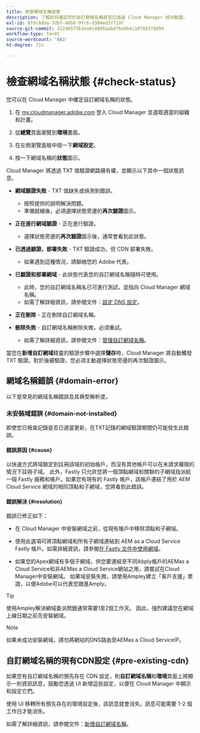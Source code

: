 ```yaml
---
title: 檢查網域名稱狀態
description: 了解如何確定您的自訂網域名稱是否已透過 Cloud Manager 成功驗證。
exl-id: 8fdc8dda-7dbf-46b6-9fc6-d304ed377197
source-git-commit: d22d657361ea6c4885babd76e6b4c10f88378994
workflow-type: tm+mt
source-wordcount: '663'
ht-degree: 71%

---
```



# 檢查網域名稱狀態 {#check-status}

您可以在 Cloud Manager 中確定自訂網域名稱的狀態。

1. 在 [my.cloudmanager.adobe.com](https://my.cloudmanager.adobe.com/) 登入 Cloud Manager 並選取適當的組織和計畫。

1. 從&#x200B;**總覽**&#x200B;頁面瀏覽到&#x200B;**環境**&#x200B;畫面。

1. 在左側瀏覽面板中按一下&#x200B;**網域設定**。

1. 按一下網域名稱的&#x200B;**狀態**&#x200B;圖示。

Cloud Manager 將透過 TXT 值驗證網路擁有權，並顯示以下其中一個狀態訊息。

* **網域驗證失敗** - TXT 值缺失或偵測到錯誤。

   * 按照提供的說明解決問題。
   * 準備就緒後，必須選擇狀態旁邊的&#x200B;**再次驗證**&#x200B;圖示。

* **正在進行網域驗證** - 正在進行驗證。

   * 選擇狀態旁邊的&#x200B;**再次驗證**&#x200B;圖示後，通常會看到此狀態。

* **已透過驗證，部署失敗** - TXT 驗證成功，但 CDN 部署失敗。

   * 如果遇到這種情況，請聯絡您的 Adobe 代表。

* **已驗證和部署網域** - 此狀態代表您的自訂網域名稱隨時可使用。

   * 此時，您的自訂網域名稱名已可進行測試，並指向 Cloud Manager 網域名稱。
   * 如需了解詳細資訊，請參閱文件：[設定 DNS 設定](/help/implementing/cloud-manager/custom-domain-names/configure-dns-settings.md)。

* **正在刪除** - 正在刪除自訂網域名稱。

* **刪除失敗** - 自訂網域名稱刪除失敗，必須重試。

   * 如需了解詳細資訊，請參閱文件：[管理自訂網域名稱](/help/implementing/cloud-manager/custom-domain-names/managing-custom-domain-names.md)。

當您在&#x200B;**新增自訂網域**&#x200B;精靈的驗證步驟中選擇&#x200B;**儲存**&#x200B;時，Cloud Manager 將自動觸發 TXT 驗證。對於後續驗證，您必須主動選擇狀態旁邊的再次驗證圖示。

## 網域名稱錯誤 {#domain-error}

以下是常見的網域名稱錯誤及其典型解析度。

### 未安裝域錯誤 {#domain-not-installed}

即使您已檢查記錄是否已適當更新，在TXT記錄的網域驗證期間仍可能發生此錯誤。

#### 錯誤原因 {#cause}

以快速方式將域鎖定到註冊該域的初始帳戶，而沒有其他帳戶可以在未請求權限的情況下註冊子域。 此外，Fastly 只允許您將一個頂點網域和關聯的子網域指派給一個 Fastly 服務和帳戶。如果您有現有的 Fastly 帳戶，該帳戶連結了用於 AEM Cloud Service 網域的相同頂點和子網域，您將看到此錯誤。

#### 錯誤解決 {#resolution}

錯誤已修正如下：

* 在 Cloud Manager 中安裝網域之前，從現有帳戶中移除頂點和子網域。

* 使用此選項可將頂點網域和所有子網域連結到 AEM as a Cloud Service Fastly 帳戶。如需詳細資訊，請參閱[在 Fastly 文件中使用網域](https://docs.fastly.com/en/guides/working-with-domains)。

* 如果您的Apex網域有多個子網域，供您要連結至不同Abply帳戶的AEMas a Cloud Service和非AEMas a Cloud Service網站之用，請嘗試在Cloud Manager中安裝網域。 如果域安裝失敗，請使用Ampley建立「客戶支援」票證，以便Adobe可以代表您跟進Amply。

>[!TIP]
>
>使用Ampley解決網域委派問題通常需要1至2個工作天。 因此，強烈建議您在網域上線日期之前先安裝網域。

>[!NOTE]
>
>如果未成功安裝網域，請勿將網站的DNS路由至AEMas a Cloud ServiceIP。

## 自訂網域名稱的現有CDN設定 {#pre-existing-cdn}

如果您有自訂網域名稱的預先存在 CDN 設定，則&#x200B;**自訂網域名稱**&#x200B;和&#x200B;**環境**&#x200B;頁面上將顯示一則資訊訊息，鼓勵您透過 UI 新增這些設定，以便在 Cloud Manager 中顯示和設定它們。

使用 UI 移轉所有預先存在的環境設定後，該訊息就會消失。訊息可能需要 1-2 個工作日才能消失。

如需了解詳細資訊，請參閱文件：[新增自訂網域名稱](/help/implementing/cloud-manager/custom-domain-names/add-custom-domain-name.md)。
